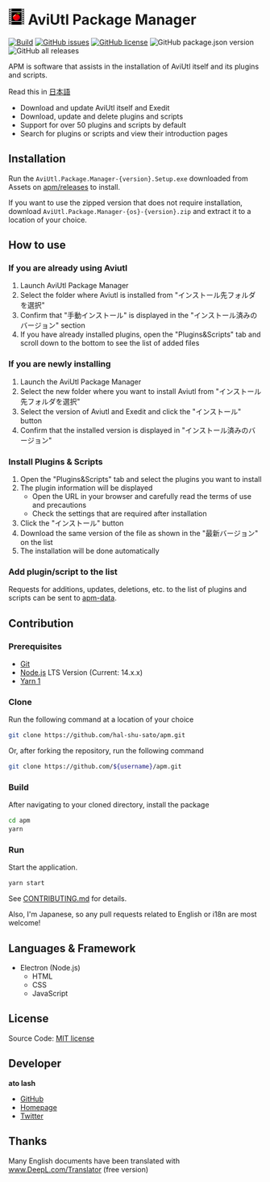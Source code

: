 # ![Logo](./icon/apm32.png) AviUtl Package Manager

[![Build](https://github.com/hal-shu-sato/apm/actions/workflows/build.yml/badge.svg)](https://github.com/hal-shu-sato/apm/actions/workflows/build.yml)
[![GitHub issues](https://img.shields.io/github/issues/hal-shu-sato/apm)](https://github.com/hal-shu-sato/apm/issues)
[![GitHub license](https://img.shields.io/github/license/hal-shu-sato/apm)](https://github.com/hal-shu-sato/apm/blob/main/LICENSE)
![GitHub package.json version](https://img.shields.io/github/package-json/v/hal-shu-sato/apm)
![GitHub all releases](https://img.shields.io/github/downloads/hal-shu-sato/apm/total)

APM is software that assists in the installation of AviUtl itself and its plugins and scripts.

Read this in [日本語](./README.md)

- Download and update AviUtl itself and Exedit
- Download, update and delete plugins and scripts
- Support for over 50 plugins and scripts by default
- Search for plugins or scripts and view their introduction pages

## Installation

Run the `AviUtl.Package.Manager-{version}.Setup.exe` downloaded from Assets on [apm/releases](https://github.com/hal-shu-sato/apm/releases) to install.

If you want to use the zipped version that does not require installation, download `AviUtl.Package.Manager-{os}-{version}.zip` and extract it to a location of your choice.

## How to use

### If you are already using Aviutl

1. Launch AviUtl Package Manager
2. Select the folder where Aviutl is installed from "インストール先フォルダを選択"
3. Confirm that "手動インストール" is displayed in the "インストール済みのバージョン" section
4. If you have already installed plugins, open the "Plugins&Scripts" tab and scroll down to the bottom to see the list of added files

### If you are newly installing

1. Launch the AviUtl Package Manager
2. Select the new folder where you want to install Aviutl from "インストール先フォルダを選択"
3. Select the version of Aviutl and Exedit and click the "インストール" button
4. Confirm that the installed version is displayed in "インストール済みのバージョン"

### Install Plugins & Scripts

1. Open the "Plugins&Scripts" tab and select the plugins you want to install
2. The plugin information will be displayed
   - Open the URL in your browser and carefully read the terms of use and precautions
   - Check the settings that are required after installation
3. Click the "インストール" button
4. Download the same version of the file as shown in the "最新バージョン" on the list
5. The installation will be done automatically

### Add plugin/script to the list

Requests for additions, updates, deletions, etc. to the list of plugins and scripts can be sent to [apm-data](https://github.com/hal-shu-sato/apm-data/issues).

## Contribution

### Prerequisites

- [Git](https://git-scm.com/)
- [Node.js](https://nodejs.org/) LTS Version (Current: 14.x.x)
- [Yarn 1](https://classic.yarnpkg.com/)

### Clone

Run the following command at a location of your choice

```bash
git clone https://github.com/hal-shu-sato/apm.git
```

Or, after forking the repository, run the following command

```bash
git clone https://github.com/${username}/apm.git
```

### Build

After navigating to your cloned directory, install the package

```bash
cd apm
yarn
```

### Run

Start the application.

```bash
yarn start
```

See [CONTRIBUTING.md](./CONTRIBUTING.md) for details.

Also, I'm Japanese, so any pull requests related to English or i18n are most welcome!

## Languages & Framework

- Electron (Node.js)
  - HTML
  - CSS
  - JavaScript

## License

Source Code: [MIT license](./LICENSE)

## Developer

**ato lash**

- [GitHub](https://github.com/hal-shu-sato)
- [Homepage](http://halshusato.starfree.jp/)
- [Twitter](https://twitter.com/hal_shu_sato)

## Thanks

Many English documents have been translated with www.DeepL.com/Translator (free version)
